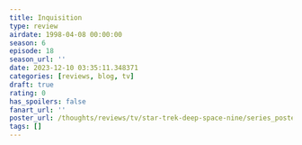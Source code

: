 ```yaml
---
title: Inquisition
type: review
airdate: 1998-04-08 00:00:00
season: 6
episode: 18
season_url: ''
date: 2023-12-10 03:35:11.348371
categories: [reviews, blog, tv]
draft: true
rating: 0
has_spoilers: false
fanart_url: ''
poster_url: /thoughts/reviews/tv/star-trek-deep-space-nine/series_poster.jpg
tags: []
---
```


